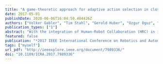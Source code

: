 ```yaml
---
title: "A game-theoretic approach for adaptive action selection in close proximity human-robot-collaboration"
date: 2017-05-01
publishDate: 2020-06-06T16:04:50.484426Z
authors: ["Volker Gabler", "Tim Stahl", "Gerold Huber", "Ozgur Oguz", "Dirk Wollherr"]
publication_types: ["1"]
abstract: "With the integration of Human-Robot Collaboration (HRC) in industrial assembly scenarios, robot systems face numerous challenges. In contrast to classic robot systems which follow a pre-programmed and ﬁxed sequence of actions, an interaction scenario with humans in the loop requires mutual adaptation. In this paper a framework based on game theory is presented that allows robots to choose appropriate actions with respect to the action of human coworkers when collaborating in close proximity. The proposed framework models HRC scenarios as iterative games and selects action-strategies for the Human-Robot Team (HRT) by ﬁnding the Nash-Equilibria (NEs) of these games. In contrast to most common approaches, our proposed HRC-game treats the decision-making behavior equally for all agents involved. Therefore, the concept of game theory is applied to evaluate the mutual interference of all actions on the HRT to obtain pareto-optimal NEs, i.e. team-optimal action-allocations. The general framework of the proposed HRC-game is realized on an interactive pick-andplace scenario in close proximity. This exemplary HRC-game is tested in a human subject experiment of a KUKA LWR 4+ robot and a human coworker assembling toy-bricks in close proximity. The experimental measurements and statistically signiﬁcant improvements in the subjective feedback hold as a proof-of-concept of the proposed HRC-game model."
featured: false
publication: "*2017 IEEE International Conference on Robotics and Automation (ICRA)*"
tags: ["myself"]
url_pdf: "http://ieeexplore.ieee.org/document/7989336/"
doi: "10.1109/ICRA.2017.7989336"
---
```


